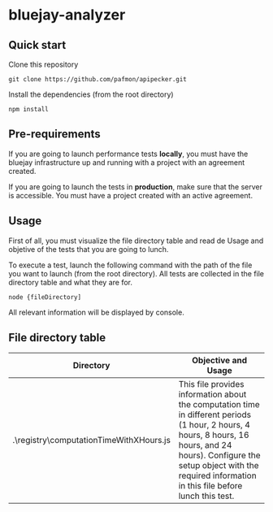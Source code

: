 # bluejay-analyzer
## Quick start
Clone this repository
```
git clone https://github.com/pafmon/apipecker.git
```
Install the dependencies (from the root directory)
```
npm install
```
## Pre-requirements
If you are going to launch performance tests **locally**, you must have the bluejay infrastructure up and running with a project with an agreement created.

If you are going to launch the tests in **production**, make sure that the server is accessible. You must have a project created with an active agreement.

## Usage
First of all, you must visualize the file directory table and read de Usage and objetive of the tests that you are going to lunch.

To execute a test, launch the following command with the path of the file you want to launch (from the root directory). All tests are collected in the file directory table and what they are for.
```
node {fileDirectory]
```
All relevant information will be displayed by console. 

## File directory table
| Directory                                | Objective and Usage                                                                                                                                                      |
|------------------------------------------|--------------------------------------------------------------------------------------------------------------------------------------------------------------------------|
| .\registry\computationTimeWithXHours.js  | This file provides information about the computation time in different periods (1 hour, 2 hours, 4 hours, 8 hours, 16 hours, and 24 hours). Configure the setup object with the required information in this file before lunch this test.  |



